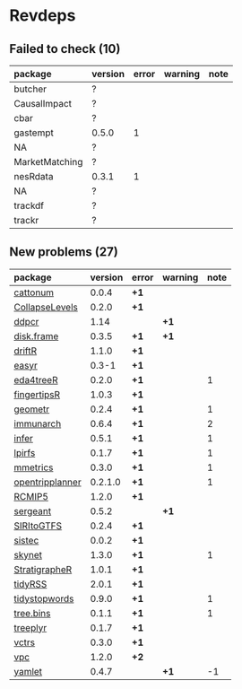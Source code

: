 # Revdeps

## Failed to check (10)

|package        |version |error |warning |note |
|:--------------|:-------|:-----|:-------|:----|
|butcher        |?       |      |        |     |
|CausalImpact   |?       |      |        |     |
|cbar           |?       |      |        |     |
|gastempt       |0.5.0   |1     |        |     |
|NA             |?       |      |        |     |
|MarketMatching |?       |      |        |     |
|nesRdata       |0.3.1   |1     |        |     |
|NA             |?       |      |        |     |
|trackdf        |?       |      |        |     |
|trackr         |?       |      |        |     |

## New problems (27)

|package                                        |version |error  |warning |note |
|:----------------------------------------------|:-------|:------|:-------|:----|
|[cattonum](problems.md#cattonum)               |0.0.4   |__+1__ |        |     |
|[CollapseLevels](problems.md#collapselevels)   |0.2.0   |__+1__ |        |     |
|[ddpcr](problems.md#ddpcr)                     |1.14    |       |__+1__  |     |
|[disk.frame](problems.md#diskframe)            |0.3.5   |__+1__ |__+1__  |     |
|[driftR](problems.md#driftr)                   |1.1.0   |__+1__ |        |     |
|[easyr](problems.md#easyr)                     |0.3-1   |__+1__ |        |     |
|[eda4treeR](problems.md#eda4treer)             |0.2.0   |__+1__ |        |1    |
|[fingertipsR](problems.md#fingertipsr)         |1.0.3   |__+1__ |        |     |
|[geometr](problems.md#geometr)                 |0.2.4   |__+1__ |        |1    |
|[immunarch](problems.md#immunarch)             |0.6.4   |__+1__ |        |2    |
|[infer](problems.md#infer)                     |0.5.1   |__+1__ |        |1    |
|[lpirfs](problems.md#lpirfs)                   |0.1.7   |__+1__ |        |1    |
|[mmetrics](problems.md#mmetrics)               |0.3.0   |__+1__ |        |1    |
|[opentripplanner](problems.md#opentripplanner) |0.2.1.0 |__+1__ |        |1    |
|[RCMIP5](problems.md#rcmip5)                   |1.2.0   |__+1__ |        |     |
|[sergeant](problems.md#sergeant)               |0.5.2   |       |__+1__  |     |
|[SIRItoGTFS](problems.md#siritogtfs)           |0.2.4   |__+1__ |        |     |
|[sistec](problems.md#sistec)                   |0.0.2   |__+1__ |        |     |
|[skynet](problems.md#skynet)                   |1.3.0   |__+1__ |        |1    |
|[StratigrapheR](problems.md#stratigrapher)     |1.0.1   |__+1__ |        |     |
|[tidyRSS](problems.md#tidyrss)                 |2.0.1   |__+1__ |        |     |
|[tidystopwords](problems.md#tidystopwords)     |0.9.0   |__+1__ |        |1    |
|[tree.bins](problems.md#treebins)              |0.1.1   |__+1__ |        |1    |
|[treeplyr](problems.md#treeplyr)               |0.1.7   |__+1__ |        |     |
|[vctrs](problems.md#vctrs)                     |0.3.0   |__+1__ |        |     |
|[vpc](problems.md#vpc)                         |1.2.0   |__+2__ |        |     |
|[yamlet](problems.md#yamlet)                   |0.4.7   |       |__+1__  |-1   |

